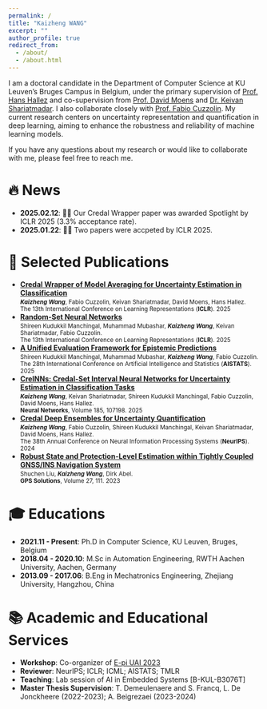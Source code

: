 ```yaml
---
permalink: /
title: "Kaizheng WANG"
excerpt: ""
author_profile: true
redirect_from: 
  - /about/
  - /about.html
---
```


<!-- {% if site.google_scholar_stats_use_cdn %}
{% assign gsDataBaseUrl = "https://cdn.jsdelivr.net/gh/" | append: site.repository | append: "@" %}
{% else %}
{% assign gsDataBaseUrl = "https://raw.githubusercontent.com/" | append: site.repository | append: "/" %}
{% endif %}
{% assign url = gsDataBaseUrl | append: "google-scholar-stats/gs_data_shieldsio.json" %} -->

<span class='anchor' id='about-me'></span>
I am a doctoral candidate in the Department of Computer Science at KU Leuven’s Bruges Campus in Belgium, under the primary supervision of [Prof. Hans Hallez](https://www.kuleuven.be/wieiswie/en/person/00080562) and co-supervision from [Prof. David Moens](https://www.kuleuven.be/wieiswie/en/person/00012025) and [Dr. Keivan Shariatmadar](https://www.kuleuven.be/wieiswie/en/person/00115080). I also collaborate closely with [Prof. Fabio Cuzzolin](https://www.brookes.ac.uk/profiles/staff/fabio-cuzzolin). My current research centers on uncertainty representation and quantification in deep learning, aiming to enhance the robustness and reliability of machine learning models.

If you have any questions about my research or would like to collaborate with me, please feel free to reach me.

# 🔥 News
- **2025.02.12**: 🎉🎉 Our Credal Wrapper paper was awarded Spotlight by ICLR 2025 (3.3% acceptance rate).
- **2025.01.22**: 🎉🎉 Two papers were accpeted by ICLR 2025.


# 📝 Selected Publications
- [**Credal Wrapper of Model Averaging for Uncertainty Estimation in Classification**](https://openreview.net/forum?id=cv2iMNWCsh)<br>
  <small>
  _**Kaizheng Wang**_, Fabio Cuzzolin, Keivan Shariatmadar, David Moens, Hans Hallez.<br>
  The 13th International Conference on Learning Representations (**ICLR**). 2025<br>
  </small>
- [**Random-Set Neural Networks**](https://openreview.net/forum?id=pdjkikvCch)<br>
  <small>
  Shireen Kudukkil Manchingal, Muhammad Mubashar, _**Kaizheng Wang**_, Keivan Shariatmadar, Fabio Cuzzolin.<br>
  The 13th International Conference on Learning Representations (**ICLR**). 2025<br>
  </small>
- [**A Unified Evaluation Framework for Epistemic Predictions**](https://openreview.net/forum?id=kXC0Sdf8KN)<br>
  <small>
  Shireen Kudukkil Manchingal, Muhammad Mubashar, _**Kaizheng Wang**_, Fabio Cuzzolin.<br>
  The 28th International Conference on Artificial Intelligence and Statistics (**AISTATS**). 2025<br>
  </small>
- [**CreINNs: Credal-Set Interval Neural Networks for Uncertainty Estimation in Classification Tasks**](https://www.sciencedirect.com/science/article/pii/S0893608025000772)<br>
  <small>
  _**Kaizheng Wang**_, Keivan Shariatmadar, Shireen Kudukkil Manchingal, Fabio Cuzzolin, David Moens, Hans Hallez.<br>
  **Neural Networks**, Volume 185, 107198. 2025<br>
  </small>
- [**Credal Deep Ensembles for Uncertainty Quantification**](https://proceedings.neurips.cc/paper_files/paper/2024/hash/911fc798523e7d4c2e9587129fcf88fc-Abstract-Conference.html)<br>
  <small>
  _**Kaizheng Wang**_, Fabio Cuzzolin, Shireen Kudukkil Manchingal, Keivan Shariatmadar, David Moens, Hans Hallez.<br>
  The 38th Annual Conference on Neural Information Processing Systems (**NeurIPS**). 2024<br>
  </small>
- [**Robust State and Protection-Level Estimation within Tightly Coupled GNSS/INS Navigation System**](https://doi.org/10.1007/s10291-023-01447-z)<br>
  <small>
  Shuchen Liu, _**Kaizheng Wang**_, Dirk Abel.<br>
  **GPS Solutions**, Volume 27, 111. 2023<br>
  </small>


# 🎓 Educations
- **2021.11 - Present**: Ph.D in Computer Science, KU Leuven, Bruges, Belgium
- **2018.04 - 2020.10**: M.Sc in Automation Engineering, RWTH Aachen University, Aachen, Germany
- **2013.09 - 2017.06**: B.Eng in Mechatronics Engineering, Zhejiang University, Hangzhou, China


# 📚 Academic and Educational Services
- **Workshop**: Co-organizer of [E-pi UAI 2023](https://sites.google.com/view/epi-workshop-uai-2023/home?authuser=0)
- **Reviewer**: NeurIPS; ICLR; ICML; AISTATS; TMLR
- **Teaching**: Lab session of AI in Embedded Systems \[B-KUL-B3076T\]
- **Master Thesis Supervision**: T. Demeulenaere and S. Francq, L. De Jonckheere (2022-2023); A. Beigrezaei (2023-2024)

 